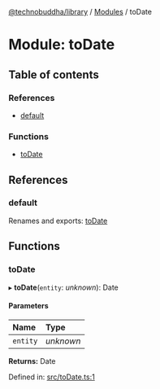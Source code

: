 [@technobuddha/library](../..) / [Modules](../Modules.md) / toDate

# Module: toDate

## Table of contents

### References

- [default](todate.md#default)

### Functions

- [toDate](todate.md#todate)

## References

### default

Renames and exports: [toDate](todate.md#todate)

## Functions

### toDate

▸ **toDate**(`entity`: *unknown*): Date

#### Parameters

| Name | Type |
| :------ | :------ |
| `entity` | *unknown* |

**Returns:** Date

Defined in: [src/toDate.ts:1](../../src/toDate.ts#L1)
